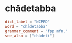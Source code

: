 # chādetabba

``` toml
dict_label = "NCPED"
word = "chādetabba"
grammar_comment = "fpp mfn."
see_also = ["chādeti"]
```

